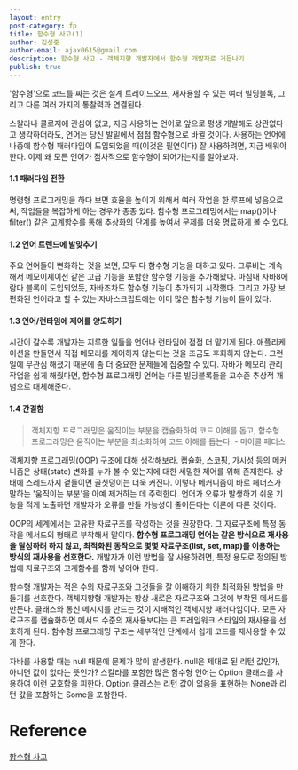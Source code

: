 ```yaml
---
layout: entry
post-category: fp
title: 함수형 사고(1)
author: 김성중
author-email: ajax0615@gmail.com
description: 함수형 사고 - 객체지향 개발자에서 함수형 개발자로 거듭나기
publish: true
---
```


'함수형'으로 코드를 짜는 것은 설계 트레이드오프, 재사용할 수 있는 여러 빌딩블록, 그리고 다른 여러 가지의 통찰력과 연결된다.

스칼라나 클로저에 관심이 없고, 지금 사용하는 언어로 앞으로 평생 개발해도 상관없다고 생각하더라도, 언어는 당신 발밑에서 점점 함수형으로 바뀔 것이다. 사용하는 언어에 나중에 함수형 패러다임이 도입되었을 때(이것은 필연이다) 잘 사용하려면, 지금 배워야 한다. 이제 왜 모든 언어가 점차적으로 함수형이 되어가는지를 알아보자.

#### **1.1 패러다임 전환**
명령형 프로그래밍을 하다 보면 효율을 높이기 위해서 여러 작업을 한 루프에 넣음으로써, 작업들을 복잡하게 하는 경우가 종종 있다. 함수형 프로그래밍에서는 map()이나 filter() 같은 고계함수를 통해 추상화의 단계를 높여서 문제를 더욱 명료하게 볼 수 있다.

#### **1.2 언어 트렌드에 발맞추기**
주요 언어들이 변화하는 것을 보면, 모두 다 함수형 기능을 더하고 있다. 그루비는 계속해서 메모이제이션 같은 고급 기능을 포함한 함수형 기능을 추가해왔다. 마침내 자바8에 람다 블록이 도입되었듯, 자바조차도 함수형 기능이 추가되기 시작했다. 그리고 가장 보편화된 언어라고 할 수 있는 자바스크립트에는 이미 많은 함수형 기능이 들어 있다.

#### **1.3 언어/런타임에 제어를 양도하기**
시간이 갈수록 개발자는 지루한 일들을 언어나 런타임에 점점 더 맡기게 된다. 애플리케이션을 만들면서 직접 메모리를 제어하지 않는다는 것을 조금도 후회하지 않는다. 그런 일에 무관심 해졌기 때문에 좀 더 중요한 문제들에 집중할 수 있다. 자바가 메모리 관리 작업을 쉽게 해줬다면, 함수형 프로그래밍 언어는 다른 빌딩블록들을 고수준 추상적 개념으로 대체해준다.

#### **1.4 간결함**
> 객체지향 프로그래밍은 움직이는 부분을 캡슐화하여 코드 이해를 돕고, 함수형 프로그래밍은 움직이는 부분을 최소화하여 코드 이해를 돕는다. - 마이클 페더스

객체지향 프로그래밍(OOP) 구조에 대해 생각해보라. 캡슐화, 스코핑, 가시성 등의 메커니즘은 상태(state) 변화를 누가 볼 수 있는지에 대한 세밀한 제어를 위해 존재한다. 상태에 스레드까지 곁들이면 골칫덩이는 더욱 커진다. 이렇나 메커니즘이 바로 페더스가 말하는 '움직이는 부분'을 아예 제거하는 데 주력한다. 언어가 오류가 발생하기 쉬운 기능을 적게 노출하면 개발자가 오류를 만들 가능성이 줄어든다는 이론에 따른 것이다.

OOP의 세계에서는 고유한 자료구조를 작성하는 것을 권장한다. 그 자료구조에 특정 동작을 메서드의 형태로 부착해서 말이다. **함수형 프로그래밍 언어는 같은 방식으로 재사용을 달성하려 하지 않고, 최적화된 동작으로 몇몇 자료구조(list, set, map)를 이용하는 방식의 재사용을 선호한다.** 개발자가 이런 방법을 잘 사용하려면, 특정 용도로 정의된 방법에 자료구조와 고계함수를 함께 넣어야 한다.

함수형 개발자는 적은 수의 자료구조와 그것들을 잘 이해하기 위한 최적화된 방법을 만들기를 선호한다. 객체지향형 개발자는 항상 새로운 자료구조와 그것에 부착된 메서드를 만든다. 클래스와 통신 메시지를 만드는 것이 지배적인 객체지향 패러다임이다. 모든 자료구조를 캡슐화하면 메서드 수준의 재사용보다는 큰 프레임워크 스타일의 재사용을 선호하게 된다. 함수형 프로그래밍 구조는 세부적인 단계에서 쉽게 코드를 재사용할 수 있게 한다.

자바를 사용할 때는 null 때문에 문제가 많이 발생한다. null은 제대로 된 리턴 값인가, 아니면 값이 없다는 뜻인가? 스칼라를 포함한 많은 함수형 언어는 Option 클래스를 사용하여 이런 모호함을 피한다. Option 클래스는 리턴 값이 없음을 표현하는 None과 리턴 값을 포함하는 Some을 포함한다.

# Reference
[함수형 사고](http://www.hanbit.co.kr/store/books/look.php?p_code=B6064588422)
